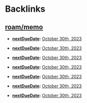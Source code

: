 
# Backlinks
## [roam/memo](<roam/memo.md>)
- **[nextDueDate](<nextDueDate.md>):** [October 30th, 2023](<October 30th, 2023.md>)

- **[nextDueDate](<nextDueDate.md>):** [October 30th, 2023](<October 30th, 2023.md>)

- **[nextDueDate](<nextDueDate.md>):** [October 30th, 2023](<October 30th, 2023.md>)

- **[nextDueDate](<nextDueDate.md>):** [October 30th, 2023](<October 30th, 2023.md>)

- **[nextDueDate](<nextDueDate.md>):** [October 30th, 2023](<October 30th, 2023.md>)

- **[nextDueDate](<nextDueDate.md>):** [October 30th, 2023](<October 30th, 2023.md>)

- **[nextDueDate](<nextDueDate.md>):** [October 30th, 2023](<October 30th, 2023.md>)

